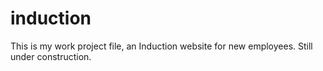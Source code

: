 # induction
This is my work project file, an Induction website for new employees.
Still under construction.

